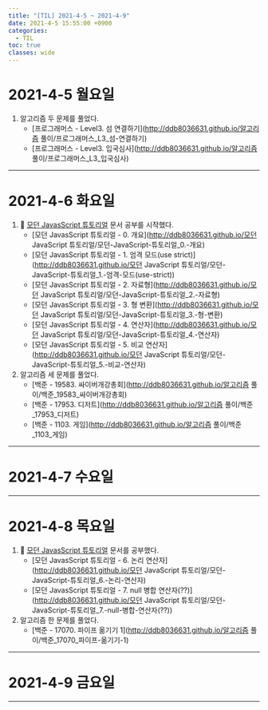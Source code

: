 ```yaml
---
title: "[TIL] 2021-4-5 ~ 2021-4-9"
date: 2021-4-5 15:55:00 +0900
categories:
  - TIL
toc: true
classes: wide
---
```


# 2021-4-5 월요일

1. 알고리즘 두 문제를 풀었다.
    - [프로그래머스 - Level3. 섬 연결하기](http://ddb8036631.github.io/알고리즘 풀이/프로그래머스_L3_섬-연결하기)
    - [프로그래머스 - Level3. 입국심사](http://ddb8036631.github.io/알고리즘 풀이/프로그래머스_L3_입국심사)

---

# 2021-4-6 화요일

1. 📕 [모던 JavasScript 튜토리얼](https://ko.javascript.info) 문서 공부를 시작했다.
    - [모던 JavasScript 튜토리얼 - 0. 개요](http://ddb8036631.github.io/모던 JavaScript 튜토리얼/모던-JavaScript-튜토리얼_0.-개요)
    - [모던 JavasScript 튜토리얼 - 1. 엄격 모드(use strict)](http://ddb8036631.github.io/모던 JavaScript 튜토리얼/모던-JavaScript-튜토리얼_1.-엄격-모드(use-strict))
    - [모던 JavasScript 튜토리얼 - 2. 자료형](http://ddb8036631.github.io/모던 JavaScript 튜토리얼/모던-JavaScript-튜토리얼_2.-자료형)
    - [모던 JavasScript 튜토리얼 - 3. 형 변환](http://ddb8036631.github.io/모던 JavaScript 튜토리얼/모던-JavaScript-튜토리얼_3.-형-변환)
    - [모던 JavasScript 튜토리얼 - 4. 연산자](http://ddb8036631.github.io/모던 JavaScript 튜토리얼/모던-JavaScript-튜토리얼_4.-연산자)
    - [모던 JavasScript 튜토리얼 - 5. 비교 연산자](http://ddb8036631.github.io/모던 JavaScript 튜토리얼/모던-JavaScript-튜토리얼_5.-비교-연산자)
2. 알고리즘 세 문제를 풀었다.
    - [백준 - 19583. 싸이버개강총회](http://ddb8036631.github.io/알고리즘 풀이/백준_19583_싸이버개강총회)
    - [백준 - 17953. 디저트](http://ddb8036631.github.io/알고리즘 풀이/백준_17953_디저트)
    - [백준 - 1103. 게임](http://ddb8036631.github.io/알고리즘 풀이/백준_1103_게임)

---

# 2021-4-7 수요일

---

# 2021-4-8 목요일
1. 📕 [모던 JavasScript 튜토리얼](https://ko.javascript.info) 문서를 공부했다.
    - [모던 JavasScript 튜토리얼 - 6. 논리 연산자](http://ddb8036631.github.io/모던 JavaScript 튜토리얼/모던-JavaScript-튜토리얼_6.-논리-연산자)
    - [모던 JavasScript 튜토리얼 - 7. null 병합 연산자(??)](http://ddb8036631.github.io/모던 JavaScript 튜토리얼/모던-JavaScript-튜토리얼_7.-null-병합-연산자(??))
2. 알고리즘 한 문제를 풀었다.
    - [백준 - 17070. 파이프 옮기기 1](http://ddb8036631.github.io/알고리즘 풀이/백준_17070_파이프-옮기기-1)

---

# 2021-4-9 금요일

---